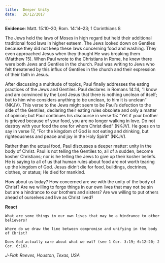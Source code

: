 ```yaml
---
title:  Deeper Unity
date:   26/12/2017
---
```


**Evidence**: Matt. 15:10–20; Rom. 14:14–23; 1 Corinthians 8

The Jews held the laws of Moses in high regard but held their additional traditional food laws in higher esteem. The Jews looked down on Gentiles because they did not keep these laws concerning food and washing. They even approached Jesus when they thought He was breaking them (Matthew 15). When Paul wrote to the Christians in Rome, he knew there were both Jews and Gentiles in the church. Paul was writing to Jews who felt threatened by this influx of Gentiles in the church and their expression of their faith in Jesus.

After discussing a multitude of topics, Paul finally addresses the eating practices of the Jews and Gentiles. Paul declares in Romans 14:14, “I know and am convinced by the Lord Jesus that there is nothing unclean of itself; but to him who considers anything to be unclean, to him it is unclean” (NKJV). This verse to the Jews might seem to be Paul’s defection to the side of the Gentiles, declaring their eating rules obsolete and only a matter of opinion; but Paul continues his discourse in verse 15: “Yet if your brother is grieved because of your food, you are no longer walking in love. Do not destroy with your food the one for whom Christ died” (NKJV). He goes on to say in verse 17, “For the kingdom of God is not eating and drinking, but righteousness and peace and joy in the Holy Spirit” (NKJV).

Rather than the actual food, Paul discusses a deeper matter: unity in the body of Christ. Paul is not telling the Gentiles to, all of a sudden, become kosher Christians; nor is he telling the Jews to give up their kosher beliefs. He is saying to all of us that human rules about food are not worth tearing up the kingdom of God. Jesus didn’t die for food, buildings, doctrines, clothes, or status; He died for mankind.

How about us today? How concerned are we with the unity of the body of Christ? Are we willing to forgo things in our own lives that may not be sin but are a hindrance to our brothers and sisters? Are we willing to put others ahead of ourselves and live as Christ lived?

**React**

`What are some things in our own lives that may be a hindrance to other believers?`

`Where do we draw the line between compromise and unifying in the body of Christ?`

`Does God actually care about what we eat? (see 1 Cor. 3:19; 6:12–20; 2 Cor. 6:16).`

_J-Fiah Reeves, Houston, Texas, USA_
